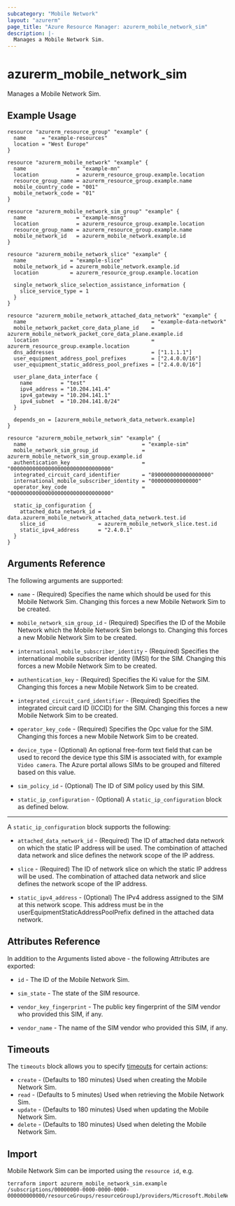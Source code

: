 ```yaml
---
subcategory: "Mobile Network"
layout: "azurerm"
page_title: "Azure Resource Manager: azurerm_mobile_network_sim"
description: |-
  Manages a Mobile Network Sim.
---
```


# azurerm_mobile_network_sim

Manages a Mobile Network Sim.

## Example Usage

```hcl
resource "azurerm_resource_group" "example" {
  name     = "example-resources"
  location = "West Europe"
}

resource "azurerm_mobile_network" "example" {
  name                = "example-mn"
  location            = azurerm_resource_group.example.location
  resource_group_name = azurerm_resource_group.example.name
  mobile_country_code = "001"
  mobile_network_code = "01"
}

resource "azurerm_mobile_network_sim_group" "example" {
  name                = "example-mnsg"
  location            = azurerm_resource_group.example.location
  resource_group_name = azurerm_resource_group.example.name
  mobile_network_id   = azurerm_mobile_network.example.id
}

resource "azurerm_mobile_network_slice" "example" {
  name              = "example-slice"
  mobile_network_id = azurerm_mobile_network.example.id
  location          = azurerm_resource_group.example.location

  single_network_slice_selection_assistance_information {
    slice_service_type = 1
  }
}

resource "azurerm_mobile_network_attached_data_network" "example" {
  name                                        = "example-data-network"
  mobile_network_packet_core_data_plane_id    = azurerm_mobile_network_packet_core_data_plane.example.id
  location                                    = azurerm_resource_group.example.location
  dns_addresses                               = ["1.1.1.1"]
  user_equipment_address_pool_prefixes        = ["2.4.0.0/16"]
  user_equipment_static_address_pool_prefixes = ["2.4.0.0/16"]

  user_plane_data_interface {
    name         = "test"
    ipv4_address = "10.204.141.4"
    ipv4_gateway = "10.204.141.1"
    ipv4_subnet  = "10.204.141.0/24"
  }

  depends_on = [azurerm_mobile_network_data_network.example]
}

resource "azurerm_mobile_network_sim" "example" {
  name                                     = "example-sim"
  mobile_network_sim_group_id              = azurerm_mobile_network_sim_group.example.id
  authentication_key                       = "00000000000000000000000000000000"
  integrated_circuit_card_identifier       = "8900000000000000000"
  international_mobile_subscriber_identity = "000000000000000"
  operator_key_code                        = "00000000000000000000000000000000"

  static_ip_configuration {
    attached_data_network_id = data.azurerm_mobile_network_attached_data_network.test.id
    slice_id                 = azurerm_mobile_network_slice.test.id
    static_ipv4_address      = "2.4.0.1"
  }
}
```

## Arguments Reference

The following arguments are supported:

* `name` - (Required) Specifies the name which should be used for this Mobile Network Sim. Changing this forces a new Mobile Network Sim to be created.

* `mobile_network_sim_group_id` - (Required) Specifies the ID of the Mobile Network which the Mobile Network Sim belongs to. Changing this forces a new Mobile Network Sim to be created.

* `international_mobile_subscriber_identity` - (Required) Specifies the international mobile subscriber identity (IMSI) for the SIM. Changing this forces a new Mobile Network Sim to be created.

* `authentication_key` - (Required) Specifies the Ki value for the SIM. Changing this forces a new Mobile Network Sim to be created.

* `integrated_circuit_card_identifier` - (Required) Specifies the integrated circuit card ID (ICCID) for the SIM. Changing this forces a new Mobile Network Sim to be created.

* `operator_key_code` - (Required) Specifies the Opc value for the SIM. Changing this forces a new Mobile Network Sim to be created.

* `device_type` - (Optional) An optional free-form text field that can be used to record the device type this SIM is associated with, for example `Video camera`. The Azure portal allows SIMs to be grouped and filtered based on this value.

* `sim_policy_id` - (Optional) The ID of SIM policy used by this SIM.

* `static_ip_configuration` - (Optional) A `static_ip_configuration` block as defined below.

---

A `static_ip_configuration` block supports the following:

* `attached_data_network_id` - (Required) The ID of attached data network on which the static IP address will be used. The combination of attached data network and slice defines the network scope of the IP address.

* `slice` - (Required) The ID of network slice on which the static IP address will be used. The combination of attached data network and slice defines the network scope of the IP address.

* `static_ipv4_address` - (Optional) The IPv4 address assigned to the SIM at this network scope. This address must be in the userEquipmentStaticAddressPoolPrefix defined in the attached data network.


## Attributes Reference

In addition to the Arguments listed above - the following Attributes are exported:

* `id` - The ID of the Mobile Network Sim.

* `sim_state` - The state of the SIM resource.

* `vendor_key_fingerprint` - The public key fingerprint of the SIM vendor who provided this SIM, if any.

* `vendor_name` - The name of the SIM vendor who provided this SIM, if any.

## Timeouts

The `timeouts` block allows you to specify [timeouts](https://www.terraform.io/docs/configuration/resources.html#timeouts) for certain actions:

* `create` - (Defaults to 180 minutes) Used when creating the Mobile Network Sim.
* `read` - (Defaults to 5 minutes) Used when retrieving the Mobile Network Sim.
* `update` - (Defaults to 180 minutes) Used when updating the Mobile Network Sim.
* `delete` - (Defaults to 180 minutes) Used when deleting the Mobile Network Sim.

## Import

Mobile Network Sim can be imported using the `resource id`, e.g.

```shell
terraform import azurerm_mobile_network_sim.example /subscriptions/00000000-0000-0000-0000-000000000000/resourceGroups/resourceGroup1/providers/Microsoft.MobileNetwork/simGroups/simGroup1/sims/sim1
```
